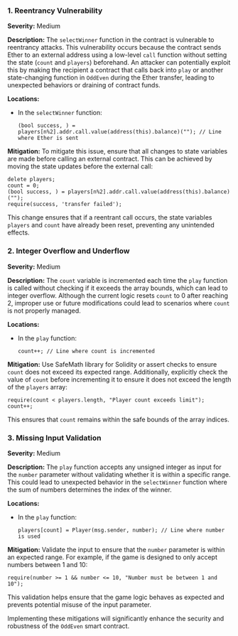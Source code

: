 ### 1. **Reentrancy Vulnerability**

**Severity:**
Medium

**Description:**
The `selectWinner` function in the contract is vulnerable to reentrancy attacks. This vulnerability occurs because the contract sends Ether to an external address using a low-level `call` function without setting the state (`count` and `players`) beforehand. An attacker can potentially exploit this by making the recipient a contract that calls back into `play` or another state-changing function in `OddEven` during the Ether transfer, leading to unexpected behaviors or draining of contract funds.

**Locations:**

- In the `selectWinner` function:
  ```solidity
  (bool success, ) = players[n%2].addr.call.value(address(this).balance)(""); // Line where Ether is sent
  ```

**Mitigation:**
To mitigate this issue, ensure that all changes to state variables are made before calling an external contract. This can be achieved by moving the state updates before the external call:
```solidity
delete players;
count = 0;
(bool success, ) = players[n%2].addr.call.value(address(this).balance)("");
require(success, 'transfer failed');
```
This change ensures that if a reentrant call occurs, the state variables `players` and `count` have already been reset, preventing any unintended effects.

### 2. **Integer Overflow and Underflow**

**Severity:**
Medium

**Description:**
The `count` variable is incremented each time the `play` function is called without checking if it exceeds the array bounds, which can lead to integer overflow. Although the current logic resets `count` to 0 after reaching 2, improper use or future modifications could lead to scenarios where `count` is not properly managed.

**Locations:**

- In the `play` function:
  ```solidity
  count++; // Line where count is incremented
  ```

**Mitigation:**
Use SafeMath library for Solidity or assert checks to ensure `count` does not exceed its expected range. Additionally, explicitly check the value of `count` before incrementing it to ensure it does not exceed the length of the `players` array:
```solidity
require(count < players.length, "Player count exceeds limit");
count++;
```
This ensures that `count` remains within the safe bounds of the array indices.

### 3. **Missing Input Validation**

**Severity:**
Medium

**Description:**
The `play` function accepts any unsigned integer as input for the `number` parameter without validating whether it is within a specific range. This could lead to unexpected behavior in the `selectWinner` function where the sum of numbers determines the index of the winner.

**Locations:**

- In the `play` function:
  ```solidity
  players[count] = Player(msg.sender, number); // Line where number is used
  ```

**Mitigation:**
Validate the input to ensure that the `number` parameter is within an expected range. For example, if the game is designed to only accept numbers between 1 and 10:
```solidity
require(number >= 1 && number <= 10, "Number must be between 1 and 10");
```
This validation helps ensure that the game logic behaves as expected and prevents potential misuse of the input parameter.

Implementing these mitigations will significantly enhance the security and robustness of the `OddEven` smart contract.